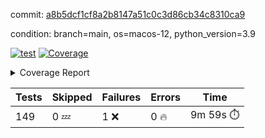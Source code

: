 commit: [a8b5dcf1cf8a2b8147a51c0c3d86cb34c8310ca9](https://github.com/rcmdnk/homebrew-file/tree/a8b5dcf1cf8a2b8147a51c0c3d86cb34c8310ca9)

condition: branch=main, os=macos-12, python_version=3.9

[![test](https://github.com/rcmdnk/homebrew-file/actions/workflows/test.yml/badge.svg)](https://github.com/rcmdnk/homebrew-file/actions/runs/4395109384)
<a href="https://github.com/rcmdnk/homebrew-file/blob/a8b5dcf1cf8a2b8147a51c0c3d86cb34c8310ca9/README.md"><img alt="Coverage" src="https://img.shields.io/badge/Coverage-53%25-orange.svg" /></a><details><summary>Coverage Report </summary><table><tr><th>File</th><th>Stmts</th><th>Miss</th><th>Cover</th><th>Missing</th></tr><tbody><tr><td colspan="5"><b>bin</b></td></tr><tr><td>&nbsp; &nbsp;<a href="https://github.com/rcmdnk/homebrew-file/blob/a8b5dcf1cf8a2b8147a51c0c3d86cb34c8310ca9/bin/brew-file">brew-file</a></td><td>1876</td><td>876</td><td>53%</td><td><a href="https://github.com/rcmdnk/homebrew-file/blob/a8b5dcf1cf8a2b8147a51c0c3d86cb34c8310ca9/bin/brew-file#L43-L58">43&ndash;58</a>, <a href="https://github.com/rcmdnk/homebrew-file/blob/a8b5dcf1cf8a2b8147a51c0c3d86cb34c8310ca9/bin/brew-file#L63-L65">63&ndash;65</a>, <a href="https://github.com/rcmdnk/homebrew-file/blob/a8b5dcf1cf8a2b8147a51c0c3d86cb34c8310ca9/bin/brew-file#L153">153</a>, <a href="https://github.com/rcmdnk/homebrew-file/blob/a8b5dcf1cf8a2b8147a51c0c3d86cb34c8310ca9/bin/brew-file#L266">266</a>, <a href="https://github.com/rcmdnk/homebrew-file/blob/a8b5dcf1cf8a2b8147a51c0c3d86cb34c8310ca9/bin/brew-file#L285">285</a>, <a href="https://github.com/rcmdnk/homebrew-file/blob/a8b5dcf1cf8a2b8147a51c0c3d86cb34c8310ca9/bin/brew-file#L300">300</a>, <a href="https://github.com/rcmdnk/homebrew-file/blob/a8b5dcf1cf8a2b8147a51c0c3d86cb34c8310ca9/bin/brew-file#L321">321</a>, <a href="https://github.com/rcmdnk/homebrew-file/blob/a8b5dcf1cf8a2b8147a51c0c3d86cb34c8310ca9/bin/brew-file#L341">341</a>, <a href="https://github.com/rcmdnk/homebrew-file/blob/a8b5dcf1cf8a2b8147a51c0c3d86cb34c8310ca9/bin/brew-file#L344-L347">344&ndash;347</a>, <a href="https://github.com/rcmdnk/homebrew-file/blob/a8b5dcf1cf8a2b8147a51c0c3d86cb34c8310ca9/bin/brew-file#L361-L366">361&ndash;366</a>, <a href="https://github.com/rcmdnk/homebrew-file/blob/a8b5dcf1cf8a2b8147a51c0c3d86cb34c8310ca9/bin/brew-file#L404-L409">404&ndash;409</a>, <a href="https://github.com/rcmdnk/homebrew-file/blob/a8b5dcf1cf8a2b8147a51c0c3d86cb34c8310ca9/bin/brew-file#L419-L430">419&ndash;430</a>, <a href="https://github.com/rcmdnk/homebrew-file/blob/a8b5dcf1cf8a2b8147a51c0c3d86cb34c8310ca9/bin/brew-file#L619">619</a>, <a href="https://github.com/rcmdnk/homebrew-file/blob/a8b5dcf1cf8a2b8147a51c0c3d86cb34c8310ca9/bin/brew-file#L621">621</a>, <a href="https://github.com/rcmdnk/homebrew-file/blob/a8b5dcf1cf8a2b8147a51c0c3d86cb34c8310ca9/bin/brew-file#L623">623</a>, <a href="https://github.com/rcmdnk/homebrew-file/blob/a8b5dcf1cf8a2b8147a51c0c3d86cb34c8310ca9/bin/brew-file#L640-L644">640&ndash;644</a>, <a href="https://github.com/rcmdnk/homebrew-file/blob/a8b5dcf1cf8a2b8147a51c0c3d86cb34c8310ca9/bin/brew-file#L657-L662">657&ndash;662</a>, <a href="https://github.com/rcmdnk/homebrew-file/blob/a8b5dcf1cf8a2b8147a51c0c3d86cb34c8310ca9/bin/brew-file#L672">672</a>, <a href="https://github.com/rcmdnk/homebrew-file/blob/a8b5dcf1cf8a2b8147a51c0c3d86cb34c8310ca9/bin/brew-file#L688">688</a>, <a href="https://github.com/rcmdnk/homebrew-file/blob/a8b5dcf1cf8a2b8147a51c0c3d86cb34c8310ca9/bin/brew-file#L692-L696">692&ndash;696</a>, <a href="https://github.com/rcmdnk/homebrew-file/blob/a8b5dcf1cf8a2b8147a51c0c3d86cb34c8310ca9/bin/brew-file#L714-L728">714&ndash;728</a>, <a href="https://github.com/rcmdnk/homebrew-file/blob/a8b5dcf1cf8a2b8147a51c0c3d86cb34c8310ca9/bin/brew-file#L821-L836">821&ndash;836</a>, <a href="https://github.com/rcmdnk/homebrew-file/blob/a8b5dcf1cf8a2b8147a51c0c3d86cb34c8310ca9/bin/brew-file#L860">860</a>, <a href="https://github.com/rcmdnk/homebrew-file/blob/a8b5dcf1cf8a2b8147a51c0c3d86cb34c8310ca9/bin/brew-file#L871-L872">871&ndash;872</a>, <a href="https://github.com/rcmdnk/homebrew-file/blob/a8b5dcf1cf8a2b8147a51c0c3d86cb34c8310ca9/bin/brew-file#L880">880</a>, <a href="https://github.com/rcmdnk/homebrew-file/blob/a8b5dcf1cf8a2b8147a51c0c3d86cb34c8310ca9/bin/brew-file#L893-L898">893&ndash;898</a>, <a href="https://github.com/rcmdnk/homebrew-file/blob/a8b5dcf1cf8a2b8147a51c0c3d86cb34c8310ca9/bin/brew-file#L902-L904">902&ndash;904</a>, <a href="https://github.com/rcmdnk/homebrew-file/blob/a8b5dcf1cf8a2b8147a51c0c3d86cb34c8310ca9/bin/brew-file#L908-L911">908&ndash;911</a>, <a href="https://github.com/rcmdnk/homebrew-file/blob/a8b5dcf1cf8a2b8147a51c0c3d86cb34c8310ca9/bin/brew-file#L1004-L1006">1004&ndash;1006</a>, <a href="https://github.com/rcmdnk/homebrew-file/blob/a8b5dcf1cf8a2b8147a51c0c3d86cb34c8310ca9/bin/brew-file#L1009">1009</a>, <a href="https://github.com/rcmdnk/homebrew-file/blob/a8b5dcf1cf8a2b8147a51c0c3d86cb34c8310ca9/bin/brew-file#L1015">1015</a>, <a href="https://github.com/rcmdnk/homebrew-file/blob/a8b5dcf1cf8a2b8147a51c0c3d86cb34c8310ca9/bin/brew-file#L1038-L1041">1038&ndash;1041</a>, <a href="https://github.com/rcmdnk/homebrew-file/blob/a8b5dcf1cf8a2b8147a51c0c3d86cb34c8310ca9/bin/brew-file#L1103">1103</a>, <a href="https://github.com/rcmdnk/homebrew-file/blob/a8b5dcf1cf8a2b8147a51c0c3d86cb34c8310ca9/bin/brew-file#L1132">1132</a>, <a href="https://github.com/rcmdnk/homebrew-file/blob/a8b5dcf1cf8a2b8147a51c0c3d86cb34c8310ca9/bin/brew-file#L1163">1163</a>, <a href="https://github.com/rcmdnk/homebrew-file/blob/a8b5dcf1cf8a2b8147a51c0c3d86cb34c8310ca9/bin/brew-file#L1166">1166</a>, <a href="https://github.com/rcmdnk/homebrew-file/blob/a8b5dcf1cf8a2b8147a51c0c3d86cb34c8310ca9/bin/brew-file#L1178">1178</a>, <a href="https://github.com/rcmdnk/homebrew-file/blob/a8b5dcf1cf8a2b8147a51c0c3d86cb34c8310ca9/bin/brew-file#L1180">1180</a>, <a href="https://github.com/rcmdnk/homebrew-file/blob/a8b5dcf1cf8a2b8147a51c0c3d86cb34c8310ca9/bin/brew-file#L1211">1211</a>, <a href="https://github.com/rcmdnk/homebrew-file/blob/a8b5dcf1cf8a2b8147a51c0c3d86cb34c8310ca9/bin/brew-file#L1216-L1219">1216&ndash;1219</a>, <a href="https://github.com/rcmdnk/homebrew-file/blob/a8b5dcf1cf8a2b8147a51c0c3d86cb34c8310ca9/bin/brew-file#L1221-L1224">1221&ndash;1224</a>, <a href="https://github.com/rcmdnk/homebrew-file/blob/a8b5dcf1cf8a2b8147a51c0c3d86cb34c8310ca9/bin/brew-file#L1253-L1263">1253&ndash;1263</a>, <a href="https://github.com/rcmdnk/homebrew-file/blob/a8b5dcf1cf8a2b8147a51c0c3d86cb34c8310ca9/bin/brew-file#L1266-L1269">1266&ndash;1269</a>, <a href="https://github.com/rcmdnk/homebrew-file/blob/a8b5dcf1cf8a2b8147a51c0c3d86cb34c8310ca9/bin/brew-file#L1272-L1278">1272&ndash;1278</a>, <a href="https://github.com/rcmdnk/homebrew-file/blob/a8b5dcf1cf8a2b8147a51c0c3d86cb34c8310ca9/bin/brew-file#L1284">1284</a>, <a href="https://github.com/rcmdnk/homebrew-file/blob/a8b5dcf1cf8a2b8147a51c0c3d86cb34c8310ca9/bin/brew-file#L1290">1290</a>, <a href="https://github.com/rcmdnk/homebrew-file/blob/a8b5dcf1cf8a2b8147a51c0c3d86cb34c8310ca9/bin/brew-file#L1296-L1301">1296&ndash;1301</a>, <a href="https://github.com/rcmdnk/homebrew-file/blob/a8b5dcf1cf8a2b8147a51c0c3d86cb34c8310ca9/bin/brew-file#L1312-L1334">1312&ndash;1334</a>, <a href="https://github.com/rcmdnk/homebrew-file/blob/a8b5dcf1cf8a2b8147a51c0c3d86cb34c8310ca9/bin/brew-file#L1362">1362</a>, <a href="https://github.com/rcmdnk/homebrew-file/blob/a8b5dcf1cf8a2b8147a51c0c3d86cb34c8310ca9/bin/brew-file#L1378-L1385">1378&ndash;1385</a>, <a href="https://github.com/rcmdnk/homebrew-file/blob/a8b5dcf1cf8a2b8147a51c0c3d86cb34c8310ca9/bin/brew-file#L1390-L1409">1390&ndash;1409</a>, <a href="https://github.com/rcmdnk/homebrew-file/blob/a8b5dcf1cf8a2b8147a51c0c3d86cb34c8310ca9/bin/brew-file#L1414-L1418">1414&ndash;1418</a>, <a href="https://github.com/rcmdnk/homebrew-file/blob/a8b5dcf1cf8a2b8147a51c0c3d86cb34c8310ca9/bin/brew-file#L1432-L1479">1432&ndash;1479</a>, <a href="https://github.com/rcmdnk/homebrew-file/blob/a8b5dcf1cf8a2b8147a51c0c3d86cb34c8310ca9/bin/brew-file#L1482-L1513">1482&ndash;1513</a>, <a href="https://github.com/rcmdnk/homebrew-file/blob/a8b5dcf1cf8a2b8147a51c0c3d86cb34c8310ca9/bin/brew-file#L1518-L1550">1518&ndash;1550</a>, <a href="https://github.com/rcmdnk/homebrew-file/blob/a8b5dcf1cf8a2b8147a51c0c3d86cb34c8310ca9/bin/brew-file#L1555-L1637">1555&ndash;1637</a>, <a href="https://github.com/rcmdnk/homebrew-file/blob/a8b5dcf1cf8a2b8147a51c0c3d86cb34c8310ca9/bin/brew-file#L1640-L1648">1640&ndash;1648</a>, <a href="https://github.com/rcmdnk/homebrew-file/blob/a8b5dcf1cf8a2b8147a51c0c3d86cb34c8310ca9/bin/brew-file#L1661">1661</a>, <a href="https://github.com/rcmdnk/homebrew-file/blob/a8b5dcf1cf8a2b8147a51c0c3d86cb34c8310ca9/bin/brew-file#L1666">1666</a>, <a href="https://github.com/rcmdnk/homebrew-file/blob/a8b5dcf1cf8a2b8147a51c0c3d86cb34c8310ca9/bin/brew-file#L1671-L1710">1671&ndash;1710</a>, <a href="https://github.com/rcmdnk/homebrew-file/blob/a8b5dcf1cf8a2b8147a51c0c3d86cb34c8310ca9/bin/brew-file#L1714-L1824">1714&ndash;1824</a>, <a href="https://github.com/rcmdnk/homebrew-file/blob/a8b5dcf1cf8a2b8147a51c0c3d86cb34c8310ca9/bin/brew-file#L1834-L1846">1834&ndash;1846</a>, <a href="https://github.com/rcmdnk/homebrew-file/blob/a8b5dcf1cf8a2b8147a51c0c3d86cb34c8310ca9/bin/brew-file#L1850">1850</a>, <a href="https://github.com/rcmdnk/homebrew-file/blob/a8b5dcf1cf8a2b8147a51c0c3d86cb34c8310ca9/bin/brew-file#L1857-L1937">1857&ndash;1937</a>, <a href="https://github.com/rcmdnk/homebrew-file/blob/a8b5dcf1cf8a2b8147a51c0c3d86cb34c8310ca9/bin/brew-file#L1944-L1985">1944&ndash;1985</a>, <a href="https://github.com/rcmdnk/homebrew-file/blob/a8b5dcf1cf8a2b8147a51c0c3d86cb34c8310ca9/bin/brew-file#L1988-L1995">1988&ndash;1995</a>, <a href="https://github.com/rcmdnk/homebrew-file/blob/a8b5dcf1cf8a2b8147a51c0c3d86cb34c8310ca9/bin/brew-file#L1999-L2000">1999&ndash;2000</a>, <a href="https://github.com/rcmdnk/homebrew-file/blob/a8b5dcf1cf8a2b8147a51c0c3d86cb34c8310ca9/bin/brew-file#L2005-L2049">2005&ndash;2049</a>, <a href="https://github.com/rcmdnk/homebrew-file/blob/a8b5dcf1cf8a2b8147a51c0c3d86cb34c8310ca9/bin/brew-file#L2055-L2091">2055&ndash;2091</a>, <a href="https://github.com/rcmdnk/homebrew-file/blob/a8b5dcf1cf8a2b8147a51c0c3d86cb34c8310ca9/bin/brew-file#L2094-L2100">2094&ndash;2100</a>, <a href="https://github.com/rcmdnk/homebrew-file/blob/a8b5dcf1cf8a2b8147a51c0c3d86cb34c8310ca9/bin/brew-file#L2104-L2112">2104&ndash;2112</a>, <a href="https://github.com/rcmdnk/homebrew-file/blob/a8b5dcf1cf8a2b8147a51c0c3d86cb34c8310ca9/bin/brew-file#L2127">2127</a>, <a href="https://github.com/rcmdnk/homebrew-file/blob/a8b5dcf1cf8a2b8147a51c0c3d86cb34c8310ca9/bin/brew-file#L2132-L2134">2132&ndash;2134</a>, <a href="https://github.com/rcmdnk/homebrew-file/blob/a8b5dcf1cf8a2b8147a51c0c3d86cb34c8310ca9/bin/brew-file#L2138">2138</a>, <a href="https://github.com/rcmdnk/homebrew-file/blob/a8b5dcf1cf8a2b8147a51c0c3d86cb34c8310ca9/bin/brew-file#L2142-L2150">2142&ndash;2150</a>, <a href="https://github.com/rcmdnk/homebrew-file/blob/a8b5dcf1cf8a2b8147a51c0c3d86cb34c8310ca9/bin/brew-file#L2160-L2329">2160&ndash;2329</a>, <a href="https://github.com/rcmdnk/homebrew-file/blob/a8b5dcf1cf8a2b8147a51c0c3d86cb34c8310ca9/bin/brew-file#L2335-L2487">2335&ndash;2487</a>, <a href="https://github.com/rcmdnk/homebrew-file/blob/a8b5dcf1cf8a2b8147a51c0c3d86cb34c8310ca9/bin/brew-file#L2515">2515</a>, <a href="https://github.com/rcmdnk/homebrew-file/blob/a8b5dcf1cf8a2b8147a51c0c3d86cb34c8310ca9/bin/brew-file#L2540">2540</a>, <a href="https://github.com/rcmdnk/homebrew-file/blob/a8b5dcf1cf8a2b8147a51c0c3d86cb34c8310ca9/bin/brew-file#L2621">2621</a>, <a href="https://github.com/rcmdnk/homebrew-file/blob/a8b5dcf1cf8a2b8147a51c0c3d86cb34c8310ca9/bin/brew-file#L2626-L2637">2626&ndash;2637</a>, <a href="https://github.com/rcmdnk/homebrew-file/blob/a8b5dcf1cf8a2b8147a51c0c3d86cb34c8310ca9/bin/brew-file#L2666-L2673">2666&ndash;2673</a>, <a href="https://github.com/rcmdnk/homebrew-file/blob/a8b5dcf1cf8a2b8147a51c0c3d86cb34c8310ca9/bin/brew-file#L2698">2698</a>, <a href="https://github.com/rcmdnk/homebrew-file/blob/a8b5dcf1cf8a2b8147a51c0c3d86cb34c8310ca9/bin/brew-file#L2710">2710</a>, <a href="https://github.com/rcmdnk/homebrew-file/blob/a8b5dcf1cf8a2b8147a51c0c3d86cb34c8310ca9/bin/brew-file#L2726">2726</a>, <a href="https://github.com/rcmdnk/homebrew-file/blob/a8b5dcf1cf8a2b8147a51c0c3d86cb34c8310ca9/bin/brew-file#L2740-L2744">2740&ndash;2744</a>, <a href="https://github.com/rcmdnk/homebrew-file/blob/a8b5dcf1cf8a2b8147a51c0c3d86cb34c8310ca9/bin/brew-file#L2748-L2751">2748&ndash;2751</a>, <a href="https://github.com/rcmdnk/homebrew-file/blob/a8b5dcf1cf8a2b8147a51c0c3d86cb34c8310ca9/bin/brew-file#L2754-L2757">2754&ndash;2757</a>, <a href="https://github.com/rcmdnk/homebrew-file/blob/a8b5dcf1cf8a2b8147a51c0c3d86cb34c8310ca9/bin/brew-file#L2760-L2768">2760&ndash;2768</a>, <a href="https://github.com/rcmdnk/homebrew-file/blob/a8b5dcf1cf8a2b8147a51c0c3d86cb34c8310ca9/bin/brew-file#L2797-L2804">2797&ndash;2804</a>, <a href="https://github.com/rcmdnk/homebrew-file/blob/a8b5dcf1cf8a2b8147a51c0c3d86cb34c8310ca9/bin/brew-file#L2815-L2822">2815&ndash;2822</a>, <a href="https://github.com/rcmdnk/homebrew-file/blob/a8b5dcf1cf8a2b8147a51c0c3d86cb34c8310ca9/bin/brew-file#L2903-L2905">2903&ndash;2905</a>, <a href="https://github.com/rcmdnk/homebrew-file/blob/a8b5dcf1cf8a2b8147a51c0c3d86cb34c8310ca9/bin/brew-file#L2926">2926</a>, <a href="https://github.com/rcmdnk/homebrew-file/blob/a8b5dcf1cf8a2b8147a51c0c3d86cb34c8310ca9/bin/brew-file#L2932">2932</a>, <a href="https://github.com/rcmdnk/homebrew-file/blob/a8b5dcf1cf8a2b8147a51c0c3d86cb34c8310ca9/bin/brew-file#L2943-L3552">2943&ndash;3552</a>, <a href="https://github.com/rcmdnk/homebrew-file/blob/a8b5dcf1cf8a2b8147a51c0c3d86cb34c8310ca9/bin/brew-file#L3556">3556</a></td></tr><tr><td><b>TOTAL</b></td><td><b>1876</b></td><td><b>876</b></td><td><b>53%</b></td><td>&nbsp;</td></tr></tbody></table></details>

| Tests | Skipped | Failures | Errors | Time |
| ----- | ------- | -------- | -------- | ------------------ |
| 149 | 0 :zzz: | 1 :x: | 0 :fire: | 9m 59s :stopwatch: |

